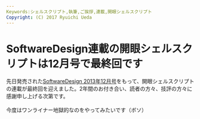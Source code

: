 ```yaml
---
Keywords:シェルスクリプト,執筆,ご挨拶,連載,開眼シェルスクリプト
Copyright: (C) 2017 Ryuichi Ueda
---
```

# <!--:ja-->SoftwareDesign連載の開眼シェルスクリプトは12月号で最終回です<!--:-->
<!--:ja-->先日発売された<a href="http://gihyo.jp/magazine/SD/archive/2013/201312" target="_blank">SoftwareDesign 2013年12月号</a>をもって、開眼シェルスクリプトの連載が最終回を迎えました。2年間のお付き合い、読者の方々、技評の方々に感謝申し上げる次第です。<br />
<br />
今度はワンライナー地獄的なのをやってみたいです（ボソ）<!--:-->
